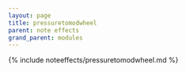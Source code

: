```yaml
---
layout: page
title: pressuretomodwheel
parent: note effects
grand_parent: modules
---
```


{% include noteeffects/pressuretomodwheel.md %}

